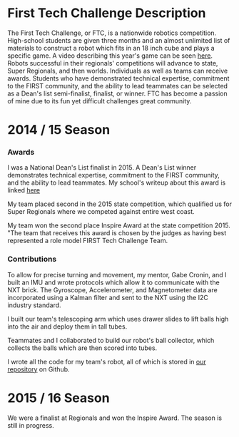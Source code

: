 # First Tech Challenge Description

The First Tech Challenge, or FTC, is a nationwide robotics competition. High-school students are given three months and an almost unlimited list of materials to construct a robot which fits in an 18 inch cube and plays a specific game. A video describing this year's game can be seen [here](https://www.youtube.com/watch?v=ABmBxCwHV94, "First Tech Challenge video"). Robots successful in their regionals' competitions will advance to state, Super Regionals, and then worlds. Individuals as well as teams can receive awards. Students who have demonstrated technical expertise, commitment to the FIRST community, and the ability to lead teammates can be selected as a Dean's list semi-finalist, finalist, or winner. FTC has become a passion of mine due to its fun yet difficult challenges great community.

# 2014 / 15 Season

### Awards

I was a National Dean's List finalist in 2015. A Dean's List winner demonstrates technical expertise, commitment to the FIRST community, and the ability to lead teammates. My school's writeup about this award is linked [here](http://www.seattleacademy.info/wp/robotics-competes-at-superregional-zinda-%E2%80%9916-named-to-ftc-dean%E2%80%99s-list-finalist/ "Dean's list article")

My team placed second in the 2015 state competition, which qualified us for Super Regionals where we competed against entire west coast.

My team won the second place Inspire Award at the state competition 2015. "The team that receives this award is chosen by the judges as having best represented a role model FIRST Tech Challenge Team.

### Contributions

To allow for precise turning and movement, my mentor, Gabe Cronin, and I built an IMU and wrote protocols which allow it to communicate with the NXT brick. The Gyroscope, Accelerometer, and Magnetometer data are incorporated using a Kalman filter and sent to the NXT using the I2C industry standard.
	
I built our team's telescoping arm which uses drawer slides to lift balls high into the air and deploy them in tall tubes.

Teammates and I collaborated to build our robot's ball collector, which collects the balls which are then scored into tubes.

I wrote all the code for my team's robot, all of which is stored in [our repository](https://github.com/redshiftrobotics/2856 "team Github repository") on Github.

# 2015 / 16 Season

We were a finalist at Regionals and won the Inspire Award. The season is still in progress. 
